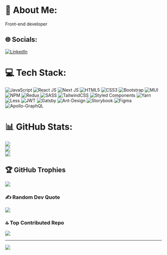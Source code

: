 # 💫 About Me:
Front-end developer


## 🌐 Socials:
[![LinkedIn](https://img.shields.io/badge/LinkedIn-%230077B5.svg?logo=linkedin&logoColor=white)](https://linkedin.com/in/https://www.linkedin.com/in/hassan-mohammadi-04666a204/) 

# 💻 Tech Stack:
 ![JavaScript](https://img.shields.io/badge/javascript-%23323330.svg?style=flat&logo=javascript&logoColor=%23F7DF1E) ![React JS](https://img.shields.io/badge/React-%231572B6.svg?style=flat&logo=react&logoColor=white) ![Next JS](https://img.shields.io/badge/Next-black?style=flat&logo=next.js&logoColor=white) ![HTML5](https://img.shields.io/badge/html5-%23E34F26.svg?style=flat&logo=html5&logoColor=white) ![CSS3](https://img.shields.io/badge/css3-%231572B6.svg?style=flat&logo=css3&logoColor=white) ![Bootstrap](https://img.shields.io/badge/bootstrap-%238511FA.svg?style=flat&logo=bootstrap&logoColor=white) ![MUI](https://img.shields.io/badge/MUI-%230081CB.svg?style=flat&logo=mui&logoColor=white)  ![NPM](https://img.shields.io/badge/NPM-%23CB3837.svg?style=flat&logo=npm&logoColor=white) ![Redux](https://img.shields.io/badge/redux-%23593d88.svg?style=flat&logo=redux&logoColor=white) ![SASS](https://img.shields.io/badge/SASS-hotpink.svg?style=flat&logo=SASS&logoColor=white) ![TailwindCSS](https://img.shields.io/badge/tailwindcss-%2338B2AC.svg?style=flat&logo=tailwind-css&logoColor=white) ![Styled Components](https://img.shields.io/badge/styled--components-DB7093?style=flat&logo=styled-components&logoColor=white) ![Yarn](https://img.shields.io/badge/yarn-%232C8EBB.svg?style=flat&logo=yarn&logoColor=white) ![Less](https://img.shields.io/badge/less-2B4C80?style=flat&logo=less&logoColor=white) ![JWT](https://img.shields.io/badge/JWT-black?style=flat&logo=JSON%20web%20tokens) ![Gatsby](https://img.shields.io/badge/Gatsby-%23663399.svg?style=flat&logo=gatsby&logoColor=white) ![Ant-Design](https://img.shields.io/badge/-AntDesign-%230170FE?style=flat&logo=ant-design&logoColor=white) ![Storybook](https://img.shields.io/badge/-Storybook-FF4785?style=flat&logo=storybook&logoColor=white) ![Figma](https://img.shields.io/badge/figma-%23F24E1E.svg?style=flat&logo=figma&logoColor=white)  ![Apollo-GraphQL](https://img.shields.io/badge/-ApolloGraphQL-311C87?style=flat&logo=apollo-graphql) 
# 📊 GitHub Stats:
![](https://github-readme-stats.vercel.app/api?username=Hasanmohammadi&theme=dark&hide_border=true&include_all_commits=true&count_private=true)<br/>
![](https://github-readme-streak-stats.herokuapp.com/?user=Hasanmohammadi&theme=dark&hide_border=true)<br/>
![](https://github-readme-stats.vercel.app/api/top-langs/?username=Hasanmohammadi&theme=dark&hide_border=true&include_all_commits=true&count_private=true&layout=compact)

## 🏆 GitHub Trophies
![](https://github-profile-trophy.vercel.app/?username=Hasanmohammadi&theme=darkhub&no-frame=true&no-bg=false&margin-w=4)

### ✍️ Random Dev Quote
![](https://quotes-github-readme.vercel.app/api?type=horizontal&theme=radical)

### 🔝 Top Contributed Repo
![](https://github-contributor-stats.vercel.app/api?username=Hasanmohammadi&limit=5&theme=dark&combine_all_yearly_contributions=true)

---
[![](https://visitcount.itsvg.in/api?id=Hasanmohammadi&icon=0&color=1)](https://visitcount.itsvg.in)

<!-- Proudly created with GPRM ( https://gprm.itsvg.in ) -->
